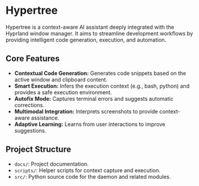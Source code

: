 # Hypertree

Hypertree is a context-aware AI assistant deeply integrated with the Hyprland window manager. It aims to streamline development workflows by providing intelligent code generation, execution, and automation.

## Core Features

*   **Contextual Code Generation:** Generates code snippets based on the active window and clipboard content.
*   **Smart Execution:** Infers the execution context (e.g., bash, python) and provides a safe execution environment.
*   **Autofix Mode:** Captures terminal errors and suggests automatic corrections.
*   **Multimodal Integration:** Interprets screenshots to provide context-aware assistance.
*   **Adaptive Learning:** Learns from user interactions to improve suggestions.

## Project Structure

*   `docs/`: Project documentation.
*   `scripts/`: Helper scripts for context capture and execution.
*   `src/`: Python source code for the daemon and related modules.
